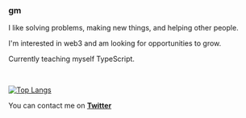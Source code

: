 ### gm

I like solving problems, making new things, and helping other people.

I'm interested in web3 and am looking for opportunities to grow.

Currently teaching myself TypeScript.

<br>

[![Top Langs](https://github-readme-stats.vercel.app/api/top-langs/?username=ZeroEkkusu&layout=compact&langs_count=4)](https://github.com/anuraghazra/github-readme-stats)

You can contact me on [**Twitter**](https://twitter.com/ZeroEkkusu00x)

<!--
**ZeroEkkusu/ZeroEkkusu** is a ✨ _special_ ✨ repository because its `README.md` (this file) appears on your GitHub profile.

Here are some ideas to get you started:

- 🔭 I’m currently working on ...
- 🌱 I’m currently learning ...
- 👯 I’m looking to collaborate on ...
- 🤔 I’m looking for help with ...
- 💬 Ask me about ...
- 📫 How to reach me: ...
- 😄 Pronouns: ...
- ⚡ Fun fact: ...
-->
